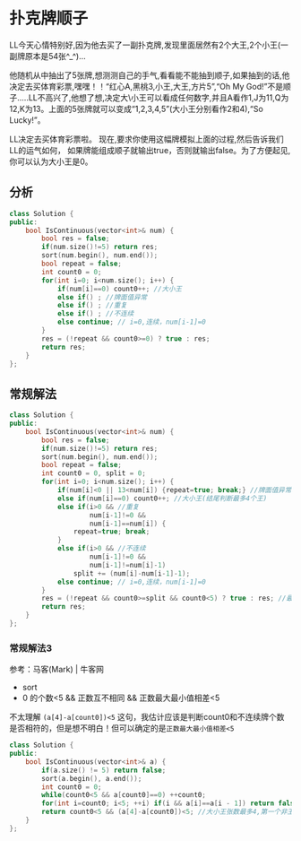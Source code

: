 # 扑克牌顺子

LL今天心情特别好,因为他去买了一副扑克牌,发现里面居然有2个大王,2个小王(一副牌原本是54张^_^)...

他随机从中抽出了5张牌,想测测自己的手气,看看能不能抽到顺子,如果抽到的话,他决定去买体育彩票,嘿嘿！！“红心A,黑桃3,小王,大王,方片5”,“Oh My God!”不是顺子.....LL不高兴了,他想了想,决定大\小王可以看成任何数字,并且A看作1,J为11,Q为12,K为13。上面的5张牌就可以变成“1,2,3,4,5”(大小王分别看作2和4),“So Lucky!”。

LL决定去买体育彩票啦。 现在,要求你使用这幅牌模拟上面的过程,然后告诉我们LL的运气如何， 如果牌能组成顺子就输出true，否则就输出false。为了方便起见,你可以认为大小王是0。

## 分析

```cpp
class Solution {
public:
    bool IsContinuous(vector<int>& num) {
        bool res = false;
        if(num.size()!=5) return res;
        sort(num.begin(), num.end());
        bool repeat = false;
        int count0 = 0;
        for(int i=0; i<num.size(); i++) {
            if(num[i]==0) count0++; //大小王
            else if() ; //牌面值异常
            else if() ; //重复
            else if() ; //不连续
            else continue; // i=0,连续，num[i-1]=0
        }
        res = (!repeat && count0>=0) ? true : res;
        return res;
    }
};
```

## 常规解法

```cpp
class Solution {
public:
    bool IsContinuous(vector<int>& num) {
        bool res = false;
        if(num.size()!=5) return res;
        sort(num.begin(), num.end());
        bool repeat = false;
        int count0 = 0, split = 0;
        for(int i=0; i<num.size(); i++) {
            if(num[i]<0 || 13<num[i]) {repeat=true; break;} //牌面值异常
            else if(num[i]==0) count0++; //大小王(结尾判断最多4个王)
            else if(i>0 && //重复
                    num[i-1]!=0 &&
                    num[i-1]==num[i]) {
                repeat=true; break;
            }
            else if(i>0 && //不连续
                    num[i-1]!=0 &&
                    num[i-1]!=num[i]-1)
                split += (num[i]-num[i-1]-1);
            else continue; // i=0,连续，num[i-1]=0
        }
        res = (!repeat && count0>=split && count0<5) ? true : res; //最多4个王
        return res;
    }
};
```

### 常规解法3

参考：马客(Mark) | 牛客网  

- sort  
- 0 的个数<5 && 正数互不相同 && 正数最大最小值相差<5

不太理解 `(a[4]-a[count0])<5` 这句，我估计应该是判断count0和不连续牌个数是否相符的，但是想不明白！但可以确定的是`正数最大最小值相差<5`

```cpp
class Solution {
public:
    bool IsContinuous(vector<int>& a) {
        if(a.size() != 5) return false;
        sort(a.begin(), a.end());
        int count0 = 0;
        while(count0<5 && a[count0]==0) ++count0;
        for(int i=count0; i<5; ++i) if(i && a[i]==a[i - 1]) return false;//从第2张牌查重复
        return count0<5 && (a[4]-a[count0])<5; //大小王张数最多4,第一个非王的牌面与最后一张牌面王差距在5以内
    }
};
```
